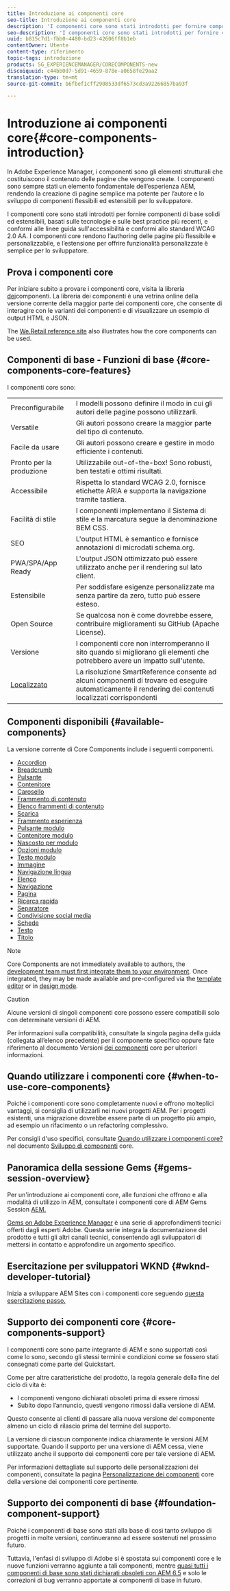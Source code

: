 ```yaml
---
title: Introduzione ai componenti core
seo-title: Introduzione ai componenti core
description: 'I componenti core sono stati introdotti per fornire componenti di base affidabili ed estensibili, basati sulle tecnologie e sulle best practice più recenti. '
seo-description: 'I componenti core sono stati introdotti per fornire componenti di base affidabili ed estensibili, basati sulle tecnologie e sulle best practice più recenti. '
uuid: b815c7d1-fbb0-4480-bd23-42606ff8b1eb
contentOwner: Utente
content-type: riferimento
topic-tags: introduzione
products: SG_EXPERIENCEMANAGER/CORECOMPONENTS-new
discoiquuid: c44bb0d7-5d91-4659-878e-a0658fe29aa2
translation-type: tm+mt
source-git-commit: b6fbef1cff2908533df6573cd3a92266857ba93f

---
```



# Introduzione ai componenti core{#core-components-introduction}

In Adobe Experience Manager, i componenti sono gli elementi strutturali che costituiscono il contenuto delle pagine che vengono create. I componenti sono sempre stati un elemento fondamentale dell’esperienza AEM, rendendo la creazione di pagine semplice ma potente per l’autore e lo sviluppo di componenti flessibili ed estensibili per lo sviluppatore.

I componenti core sono stati introdotti per fornire componenti di base solidi ed estensibili, basati sulle tecnologie e sulle best practice più recenti, e conformi alle linee guida sull'accessibilità e conformi allo standard WCAG 2.0 AA. I componenti core rendono l’authoring delle pagine più flessibile e personalizzabile, e l’estensione per offrire funzionalità personalizzate è semplice per lo sviluppatore.

## Prova i componenti core

Per iniziare subito a provare i componenti core, visita la libreria [dei](http://opensource.adobe.com/aem-core-wcm-components/library.html)componenti. La libreria dei componenti è una vetrina online della versione corrente della maggior parte dei componenti core, che consente di interagire con le varianti dei componenti e di visualizzare un esempio di output HTML e JSON.

The [We.Retail reference site](https://helpx.adobe.com/experience-manager/6-4/sites/developing/using/we-retail.html) also illustrates how the core components can be used.

## Componenti di base - Funzioni di base {#core-components-core-features}

I componenti core sono:

|  |  |
|--- |--- |
| Preconfigurabile | I modelli possono definire il modo in cui gli autori delle pagine possono utilizzarli. |
| Versatile | Gli autori possono creare la maggior parte del tipo di contenuto. |
| Facile da usare | Gli autori possono creare e gestire in modo efficiente i contenuti. |
| Pronto per la produzione | Utilizzabile out-of-the-box! Sono robusti, ben testati e ottimi risultati. |
| Accessibile | Rispetta lo standard WCAG 2.0, fornisce etichette ARIA e supporta la navigazione tramite tastiera. |
| Facilità di stile | I componenti implementano il Sistema di stile e la marcatura segue la denominazione BEM CSS. |
| SEO | L'output HTML è semantico e fornisce annotazioni di microdati schema.org. |
| PWA/SPA/App Ready | L'output JSON ottimizzato può essere utilizzato anche per il rendering sul lato client. |
| Estensibile | Per soddisfare esigenze personalizzate ma senza partire da zero, tutto può essere esteso. |
| Open Source | Se qualcosa non è come dovrebbe essere, contribuire miglioramenti su GitHub (Apache License). |
| Versione | I componenti core non interromperanno il sito quando si migliorano gli elementi che potrebbero avere un impatto sull'utente. |
| [Localizzato](localization.md) | La risoluzione SmartReference consente ad alcuni componenti di trovare ed eseguire automaticamente il rendering dei contenuti localizzati corrispondenti |

## Componenti disponibili {#available-components}

La versione corrente di Core Components include i seguenti componenti.

* [Accordion](accordion.md)
* [Breadcrumb](breadcrumb.md)
* [Pulsante](button.md)
* [Contenitore](container.md)
* [Carosello](carousel.md)
* [Frammento di contenuto](content-fragment-component.md)
* [Elenco frammenti di contenuto](content-fragment-list.md)
* [Scarica](download.md)
* [Frammento esperienza](experience-fragment.md)
* [Pulsante modulo](form-button.md)
* [Contenitore modulo](form-container.md)
* [Nascosto per modulo](form-hidden.md)
* [Opzioni modulo](form-options.md)
* [Testo modulo](form-text.md)
* [Immagine](image.md)
* [Navigazione lingua](language-navigation.md)
* [Elenco](list.md)
* [Navigazione](navigation.md)
* [Pagina](page.md)
* [Ricerca rapida](quick-search.md)
* [Separatore](separator.md)
* [Condivisione social media](sharing.md)
* [Schede](tabs.md)
* [Testo](text.md)
* [Titolo](title.md)

>[!NOTE]
>
>Core Components are not immediately available to authors, the [development team must first integrate them to your environment](using.md). Once integrated, they may be made available and pre-configured via the [template editor](https://helpx.adobe.com/experience-manager/6-5/sites/authoring/using/templates.html) or in [design mode](https://helpx.adobe.com/experience-manager/6-5/sites/authoring/using/default-components-designmode.html).

>[!CAUTION]
>
>Alcune versioni di singoli componenti core possono essere compatibili solo con determinate versioni di AEM.
>
>Per informazioni sulla compatibilità, consultate la singola pagina della guida (collegata all’elenco precedente) per il componente specifico oppure fate riferimento al documento Versioni [dei componenti](versions.md) core per ulteriori informazioni.

## Quando utilizzare i componenti core {#when-to-use-core-components}

Poiché i componenti core sono completamente nuovi e offrono molteplici vantaggi, si consiglia di utilizzarli nei nuovi progetti AEM. Per i progetti esistenti, una migrazione dovrebbe essere parte di un progetto più ampio, ad esempio un rifacimento o un refactoring complessivo.

Per consigli d'uso specifici, consultate [Quando utilizzare i componenti core?](developing.md) nel documento [Sviluppo di componenti](developing.md) core.

## Panoramica della sessione Gems {#gems-session-overview}

Per un'introduzione ai componenti core, alle funzioni che offrono e alla modalità di utilizzo in AEM, consultate i componenti core di AEM Gems Session [AEM.](https://helpx.adobe.com/experience-manager/kt/eseminars/gems/AEM-Core-Components.html)

[Gems on Adobe Experience Manager](https://helpx.adobe.com/experience-manager/kt/eseminars/gems/aem-index.html) è una serie di approfondimenti tecnici offerti dagli esperti Adobe. Questa serie integra la documentazione del prodotto e tutti gli altri canali tecnici, consentendo agli sviluppatori di mettersi in contatto e approfondire un argomento specifico.

## Esercitazione per sviluppatori WKND {#wknd-developer-tutorial}

Inizia a sviluppare AEM Sites con i componenti core seguendo [questa esercitazione passo.](https://helpx.adobe.com/experience-manager/6-5/sites/developing/using/getting-started.html)

## Supporto dei componenti core {#core-components-support}

I componenti core sono parte integrante di AEM e sono supportati così come lo sono, secondo gli stessi termini e condizioni come se fossero stati consegnati come parte del Quickstart.

Come per altre caratteristiche del prodotto, la regola generale della fine del ciclo di vita è:

* I componenti vengono dichiarati obsoleti prima di essere rimossi
* Subito dopo l’annuncio, questi vengono rimossi dalla versione di AEM.

Questo consente ai clienti di passare alla nuova versione del componente almeno un ciclo di rilascio prima del termine del supporto.

La versione di ciascun componente indica chiaramente le versioni AEM supportate. Quando il supporto per una versione di AEM cessa, viene utilizzato anche il supporto dei componenti core per tale versione di AEM.

Per informazioni dettagliate sul supporto delle personalizzazioni dei componenti, consultate la pagina [Personalizzazione dei componenti](customizing.md) core della versione dei componenti core pertinente.

## Supporto dei componenti di base {#foundation-component-support}

Poiché i componenti di base sono stati alla base di così tanto sviluppo di progetti in molte versioni, continueranno ad essere sostenuti nel prossimo futuro.

Tuttavia, l'enfasi di sviluppo di Adobe si è spostata sui componenti core e le nuove funzioni verranno aggiunte a tali componenti, mentre [quasi tutti i componenti di base sono stati dichiarati obsoleti con AEM 6.5](https://helpx.adobe.com/experience-manager/6-5/sites/authoring/using/default-components-foundation.html) e solo le correzioni di bug verranno apportate ai componenti di base in futuro.
